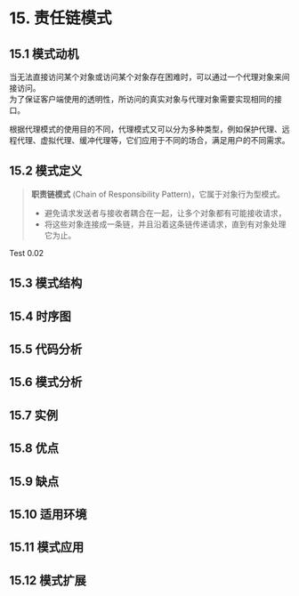 # 15. 责任链模式

## 15.1 模式动机

当无法直接访问某个对象或访问某个对象存在困难时，可以通过一个代理对象来间接访问。  
为了保证客户端使用的透明性，所访问的真实对象与代理对象需要实现相同的接口。

根据代理模式的使用目的不同，代理模式又可以分为多种类型，例如保护代理、远程代理、虚拟代理、缓冲代理等，它们应用于不同的场合，满足用户的不同需求。

## 15.2 模式定义

> **职责链模式** (Chain of Responsibility Pattern)，它属于对象行为型模式。
>
> - 避免请求发送者与接收者耦合在一起，让多个对象都有可能接收请求，
> - 将这些对象连接成一条链，并且沿着这条链传递请求，直到有对象处理它为止。

Test 0.02

## 15.3 模式结构

## 15.4 时序图

## 15.5 代码分析

## 15.6 模式分析

## 15.7 实例

## 15.8 优点

## 15.9 缺点

## 15.10 适用环境

## 15.11 模式应用

## 15.12 模式扩展
